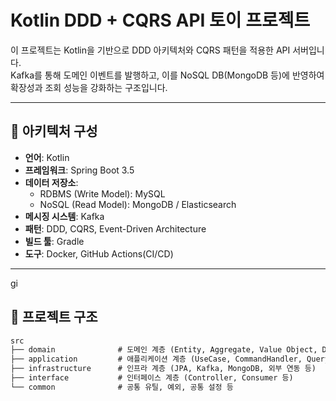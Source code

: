 # Kotlin DDD + CQRS API 토이 프로젝트

이 프로젝트는 Kotlin을 기반으로 DDD 아키텍처와 CQRS 패턴을 적용한 API 서버입니다. <br/>
Kafka를 통해 도메인 이벤트를 발행하고, 이를 NoSQL DB(MongoDB 등)에 반영하여 확장성과 조회 성능을 강화하는 구조입니다.

---

## 🧱 아키텍처 구성

- **언어**: Kotlin
- **프레임워크**: Spring Boot 3.5
- **데이터 저장소**:
    - RDBMS (Write Model): MySQL
    - NoSQL (Read Model): MongoDB / Elasticsearch
- **메시징 시스템**: Kafka
- **패턴**: DDD, CQRS, Event-Driven Architecture
- **빌드 툴**: Gradle
- **도구**: Docker, GitHub Actions(CI/CD)

---
gi
## 📂 프로젝트 구조

```markdown
src
├── domain              # 도메인 계층 (Entity, Aggregate, Value Object, Domain Service)
├── application         # 애플리케이션 계층 (UseCase, CommandHandler, QueryService 등)
├── infrastructure      # 인프라 계층 (JPA, Kafka, MongoDB, 외부 연동 등)
├── interface           # 인터페이스 계층 (Controller, Consumer 등)
└── common              # 공통 유틸, 예외, 공통 설정 등
